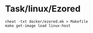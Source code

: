 # Task/linux/Ezored

```
cheat -txt docker/ezored.mk > Makefile
make get-image load linux-host
```


